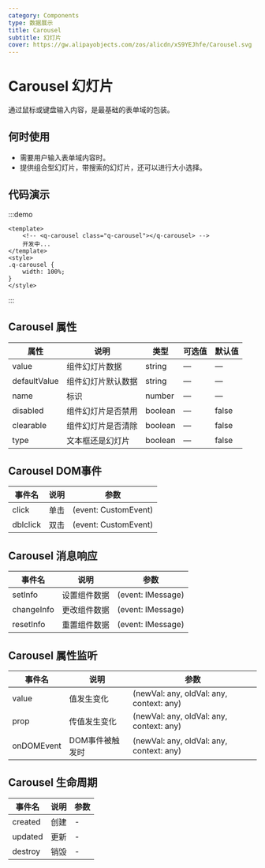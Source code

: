 ```yaml
---
category: Components
type: 数据展示
title: Carousel
subtitle: 幻灯片
cover: https://gw.alipayobjects.com/zos/alicdn/xS9YEJhfe/Carousel.svg
---
```


<script lang="ts" setup>
import { onMounted } from "vue";
onMounted(()=>{import ("@zzjz/v-component/dist2/assets/q-carousel.js");})

</script>

# Carousel 幻灯片

通过鼠标或键盘输入内容，是最基础的表单域的包装。

## 何时使用

- 需要用户输入表单域内容时。
- 提供组合型幻灯片，带搜索的幻灯片，还可以进行大小选择。

## 代码演示

:::demo

```vue
<template>
	<!-- <q-carousel class="q-carousel"></q-carousel> -->
	开发中...
</template>
<style>
.q-carousel {
	width: 100%;
}
</style>
```

:::

## Carousel 属性

| 属性         | 说明                                       | 类型    | 可选值          | 默认值 |
| ------------ | ------------------------------------------ | ------- | --------------- | ------ |
| value        | 组件幻灯片数据                              | string  | —               | —      |
| defaultValue | 组件幻灯片默认数据                           | string  | —               | —      |
| name         | 标识                                        | number  | —               | —      |
| disabled     | 组件幻灯片是否禁用                           | boolean  | —               | false |
| clearable    | 组件幻灯片是否清除                           | boolean  | —               | false |
| type         | 文本框还是幻灯片                             | boolean | —               | false  |

## Carousel DOM事件

| 事件名       | 说明                                                     | 参数                 |
| ------------ | -------------------------------------------------------- | -------------------- |
| click        | 单击                                                     | (event: CustomEvent) |
| dblclick     | 双击                                                     | (event: CustomEvent) |

## Carousel 消息响应

| 事件名       | 说明                                                     | 参数                 |
| ------------ | -------------------------------------------------------- | -------------------- |
| setInfo      | 设置组件数据                                              | (event: IMessage) |
| changeInfo   | 更改组件数据                                              | (event: IMessage) |
| resetInfo    | 重置组件数据                                              | (event: IMessage)      |

## Carousel 属性监听

| 事件名       | 说明                                                     | 参数                 |
| ------------ | -------------------------------------------------------- | -------------------- |
| value        | 值发生变化                                                | (newVal: any, oldVal: any, context: any) |
| prop         | 传值发生变化                                              | (newVal: any, oldVal: any, context: any) |
| onDOMEvent   | DOM事件被触发时                                           | (newVal: any, oldVal: any, context: any) |

## Carousel 生命周期
| 事件名       | 说明                                                     | 参数                 |
| ------------ | -------------------------------------------------------- | -------------------- |
| created      | 创建                                                     | - |
| updated      | 更新                                                     | - |
| destroy      | 销毁                                                     | - |